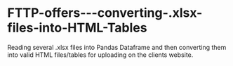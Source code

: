 # FTTP-offers---converting-.xlsx-files-into-HTML-Tables
Reading several .xlsx files into Pandas Dataframe and then converting them into valid HTML files/tables for uploading on the clients website.
